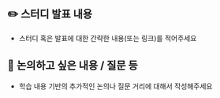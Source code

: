 ## ✏️ 스터디 발표 내용
- 스터디 혹은 발표에 대한 간략한 내용(또는 링크)를 적어주세요

## 🤔 논의하고 싶은 내용 / 질문 등
- 학습 내용 기반의 추가적인 논의나 질문 거리에 대해서 작성해주세요
